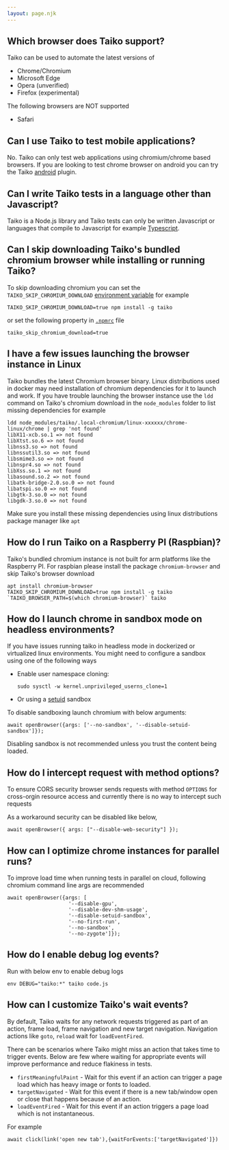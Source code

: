 ```yaml
---
layout: page.njk
---
```


## Which browser does Taiko support?

Taiko can be used to automate the latest versions of

* Chrome/Chromium
* Microsoft Edge
* Opera (unverified)
* Firefox (experimental)

The following browsers are NOT supported

* Safari

## Can I use Taiko to test mobile applications?

No. Taiko can only test web applications using chromium/chrome based
browsers. If you are looking to test chrome browser on android you 
can try the Taiko [android](https://github.com/saikrishna321/taiko-android)
plugin.

## Can I write Taiko tests in a language other than Javascript?

Taiko is a Node.js library and Taiko tests can only be written
Javascript or languages that compile to Javascript for example 
[Typescript](https://gist.github.com/nuclearglow/b883ce341a800ed958cb73ca10266aae).

## Can I skip downloading Taiko's bundled chromium browser while installing or running Taiko?

To skip downloading chromium you can set the 
`TAIKO_SKIP_CHROMIUM_DOWNLOAD` 
[environment variable](https://docs.taiko.dev/#taiko-env-variables)
for example

```
TAIKO_SKIP_CHROMIUM_DOWNLOAD=true npm install -g taiko
```

or set the following property in [`.npmrc`](https://docs.npmjs.com/configuring-npm/npmrc.html)
file
```
taiko_skip_chromium_download=true
```
## I have a few issues launching the browser instance in Linux

Taiko bundles the latest Chromium browser
binary. Linux distributions used in docker 
may need installation of chromium dependencies for it to launch 
and work. If you have trouble launching the browser
instance use the `ldd` command on Taiko's chromium download in 
the `node_modules` folder to list missing dependencies for example

    ldd node_modules/taiko/.local-chromium/linux-xxxxxx/chrome-linux/chrome | grep 'not found'
    libX11-xcb.so.1 => not found
    libXtst.so.6 => not found
    libnss3.so => not found
    libnssutil3.so => not found
    libsmime3.so => not found
    libnspr4.so => not found
    libXss.so.1 => not found
    libasound.so.2 => not found
    libatk-bridge-2.0.so.0 => not found
    libatspi.so.0 => not found
    libgtk-3.so.0 => not found
    libgdk-3.so.0 => not found

Make sure you install these missing dependencies using linux 
distributions package manager like `apt`

## How do I run Taiko on a Raspberry PI (Raspbian)?

Taiko's bundled chromium instance is not built for arm platforms like
the Raspberry PI. For raspbian please install the package `chromium-browser`
and skip Taiko's browser download

    apt install chromium-browser
    TAIKO_SKIP_CHROMIUM_DOWNLOAD=true npm install -g taiko
    `TAIKO_BROWSER_PATH=$(which chromium-browser)` taiko

## How do I launch chrome in sandbox mode on headless environments?

If you have issues running taiko in headless mode in dockerized 
or virtualized linux environments. You might need to configure a sandbox 
using one of the following ways

* Enable user namespace cloning:
    ```
    sudo sysctl -w kernel.unprivileged_userns_clone=1
    ```
* Or using a [setuid](https://chromium.googlesource.com/chromium/src.git/+/master/docs/linux/suid_sandbox_development.md) sandbox

To disable sandboxing launch chromium with below arguments:

    await openBrowser({args: ['--no-sandbox', '--disable-setuid-sandbox']}); 

Disabling sandbox is not recommended unless you trust the content being loaded.

## How do I intercept request with method options?

To ensure CORS security browser sends requests with method `OPTIONS` 
for cross-orgin resource access and currently there is no way to intercept such requests

As a workaround security can be disabled like below,

    await openBrowser({ args: ["--disable-web-security"] });


## How can I optimize chrome instances for parallel runs?

To improve load time when running tests in parallel on cloud, following 
chromium command line args are recommended

    await openBrowser({args: [
                        '--disable-gpu',
                        '--disable-dev-shm-usage',
                        '--disable-setuid-sandbox',
                        '--no-first-run',
                        '--no-sandbox',
                        '--no-zygote']}); 

## How do I enable debug log events?

Run with below env to enable debug logs

    env DEBUG="taiko:*" taiko code.js

## How can I customize Taiko's wait events?

By default, Taiko  waits for any network requests triggered as part of an action, 
frame load, frame navigation and new target navigation. Navigation actions like 
`goto`, `reload` wait for `loadEventFired`. 

There can be scenarios where Taiko might miss an action that takes time to trigger events.
Below are few where waiting for appropriate events will improve 
performance and reduce flakiness in tests.

* `firstMeaningfulPaint` - Wait for this event if an action can trigger a page load 
which has heavy image or fonts to loaded.
* `targetNavigated` - Wait for this event if there is a new tab/window open or close 
that happens because of an action.
* `loadEventFired` - Wait for this event if an action triggers a page load which is not instantaneous.

For example

    await click(link('open new tab'),{waitForEvents:['targetNavigated']})
